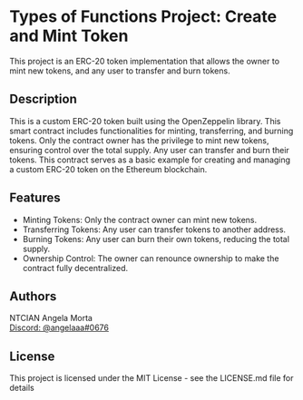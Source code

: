 # Types of Functions Project: Create and Mint Token

This project is an ERC-20 token implementation that allows the owner to mint new tokens, and any user to transfer and burn tokens.

## Description

This is a custom ERC-20 token built using the OpenZeppelin library. This smart contract includes functionalities for minting, transferring, and burning tokens. Only the contract owner has the privilege to mint new tokens, ensuring control over the total supply. Any user can transfer and burn their tokens. This contract serves as a basic example for creating and managing a custom ERC-20 token on the Ethereum blockchain.

## Features

- Minting Tokens: Only the contract owner can mint new tokens.
- Transferring Tokens: Any user can transfer tokens to another address.
- Burning Tokens: Any user can burn their own tokens, reducing the total supply.
- Ownership Control: The owner can renounce ownership to make the contract fully decentralized.

## Authors

NTCIAN Angela Morta <br>
[Discord: @angelaaa#0676](https://discordapp.com/users/angelaaa#0676)

## License

This project is licensed under the MIT License - see the LICENSE.md file for details
